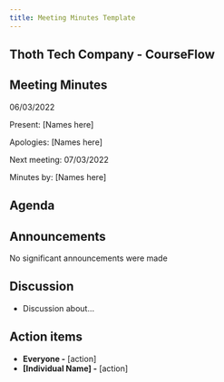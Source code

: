 ```yaml
---
title: Meeting Minutes Template
---
```


## Thoth Tech Company - CourseFlow

## Meeting Minutes

06/03/2022

Present: [Names here]

Apologies: [Names here]

Next meeting: 07/03/2022

Minutes by: [Names here]

## Agenda

## Announcements

No significant announcements were made

## Discussion

- Discussion about…

## Action items

- **Everyone -** [action]
- **[Individual Name] -** [action]
